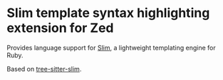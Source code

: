 # Slim template syntax highlighting extension for Zed

Provides language support for [Slim](https://slim-template.github.io/), a lightweight templating engine for Ruby.

Based on [tree-sitter-slim](https://github.com/kolen/tree-sitter-slim).

